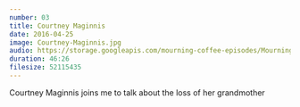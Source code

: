 ```yaml
---
number: 03
title: Courtney Maginnis
date: 2016-04-25
image: Courtney-Maginnis.jpg
audio: https://storage.googleapis.com/mourning-coffee-episodes/Mourning%20Coffee%20Episode%203%20With%20Courntey%20Maginnis%20Release.mp3
duration: 46:26
filesize: 52115435
---
```


Courtney Maginnis joins me to talk about the loss of her grandmother 
